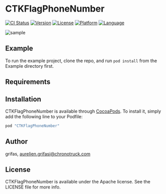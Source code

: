 # CTKFlagPhoneNumber

[![CI Status](http://img.shields.io/travis/grifas/CTKFlagPhoneNumber.svg?style=flat)](https://travis-ci.org/grifas/CTKFlagPhoneNumber)
[![Version](https://img.shields.io/cocoapods/v/CTKFlagPhoneNumber.svg?style=flat)](http://cocoapods.org/pods/CTKFlagPhoneNumber)
[![License](https://img.shields.io/cocoapods/l/CTKFlagPhoneNumber.svg?style=flat)](http://cocoapods.org/pods/CTKFlagPhoneNumber)
[![Platform](https://img.shields.io/cocoapods/p/CTKFlagPhoneNumber.svg?style=flat)](http://cocoapods.org/pods/CTKFlagPhoneNumber)
[![Language](https://img.shields.io/badge/language-swift-brightgreen.svg?style=flat)](https://developer.apple.com/swift)

![sample](Screenshots/screenshot.gif)


## Example

To run the example project, clone the repo, and run `pod install` from the Example directory first.

## Requirements

## Installation

CTKFlagPhoneNumber is available through [CocoaPods](http://cocoapods.org). To install
it, simply add the following line to your Podfile:

```ruby
pod "CTKFlagPhoneNumber"
```

## Author

grifas, aurelien.grifasi@chronotruck.com

## License

CTKFlagPhoneNumber is available under the Apache license. See the LICENSE file for more info.
